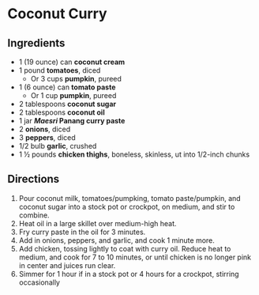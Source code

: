 # Coconut Curry

## Ingredients

* 1 (19 ounce) can **coconut cream**
* 1 pound **tomatoes**, diced
    * Or 3 cups **pumpkin**, pureed
* 1 (6 ounce) can **tomato paste**
    * Or 1 cup **pumpkin**, pureed
* 2 tablespoons **coconut sugar**
* 2 tablespoons **coconut oil**
* 1 jar **_Maesri_ Panang curry paste**
* 2 **onions**, diced
* 3 **peppers**, diced
* 1/2 bulb **garlic**, crushed
* 1 ½ pounds **chicken thighs**, boneless, skinless, ut into 1/2-inch chunks

## Directions

1. Pour coconut milk, tomatoes/pumpking, tomato paste/pumpkin, and coconut sugar into a stock pot or crockpot, on medium, and stir to combine.
1. Heat oil in a large skillet over medium-high heat.
1. Fry curry paste in the oil for 3 minutes.
1. Add in onions, peppers, and garlic, and cook 1 minute more.
1. Add chicken, tossing lightly to coat with curry oil. Reduce heat to medium, and cook for 7 to 10 minutes, or until chicken is no longer pink in center and juices run clear.
1. Simmer for 1 hour if in a stock pot or 4 hours for a crockpot, stirring occasionally
